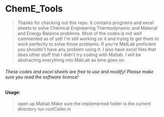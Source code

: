 # ChemE_Tools
  
> Thanks for checking out this repo. It contains programs and excel sheets to solve Chemical Engineering Thermodynamic and Material and
  Energy Balance problems. Most of the codes is not well commented as of yet! I'm still working on it and trying to get them to
  work perfectly to solve those problems. If you're MatLab proficient you shouldn't have any problem using it. I also have excel files that does other stuff that I didn't try coding with Matlab. I will be abstracting everything into MatLab as time goes on.


###### These codes and excel sheets are free to use and modify! Please make sure you read the software licence!

#### Usage:

> open up Matlab
  Make sure the implemented folder is the current directory
  run rootCaller.m
  
